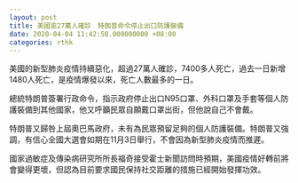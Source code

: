 ```yaml
---
layout: post
title: 美國逾27萬人確診　特朗普命令停止出口防護裝備
date: 2020-04-04 11:42:58.000000000 +08:00
categories: rthk
---
```


美國的新型肺炎疫情持續惡化，超過27萬人確診，7400多人死亡，過去一日新增1480人死亡，是疫情爆發以來，死亡人數最多的一日。

總統特朗普簽署行政命令，指示政府停止出口N95口罩、外科口罩及手套等個人防護裝備到其他國家，他又呼籲民眾自願戴口罩出街，但他說自己不會戴。

特朗普又歸咎上屆奧巴馬政府，未有為民眾預留足夠的個人防護裝備。特朗普又強調，有信心全國大選會如期在11月3日舉行，不會因為新型肺炎疫情而推遲。

國家過敏症及傳染病研究所所長福奇接受霍士新聞訪問時預期，美國疫情好轉前將會變得更壞，但認為目前要求國民保持社交距離的措施已經開始發揮功效。
